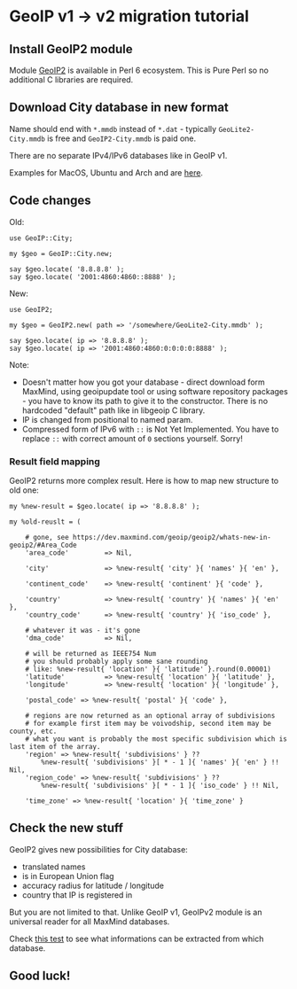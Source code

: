 # GeoIP v1 → v2 migration tutorial

## Install GeoIP2 module

Module [GeoIP2](https://github.com/bbkr/GeoIP2) is available in Perl 6 ecosystem.
This is Pure Perl so no additional C libraries are required.

## Download City database in new format

Name should end with `*.mmdb` instead of `*.dat` -
typically `GeoLite2-City.mmdb` is free and `GeoIP2-City.mmdb` is paid one.

There are no separate IPv4/IPv6 databases like in GeoIP v1.

Examples for MacOS, Ubuntu and Arch and are [here](https://github.com/bbkr/GeoIP2#requirements).

## Code changes

Old:
```
use GeoIP::City;

my $geo = GeoIP::City.new;

say $geo.locate( '8.8.8.8' );
say $geo.locate( '2001:4860:4860::8888' );
```

New:
```
use GeoIP2;

my $geo = GeoIP2.new( path => '/somewhere/GeoLite2-City.mmdb' );

say $geo.locate( ip => '8.8.8.8' );
say $geo.locate( ip => '2001:4860:4860:0:0:0:0:8888' );
```

Note:
* Doesn't matter how you got your database  - direct download form MaxMind, using geoipupdate tool or using software repository packages - you have to know its path to give it to the constructor. There is no hardcoded "default" path like in libgeoip C library.
* IP is changed from positional to named param.
* Compressed form of IPv6 with `::` is Not Yet Implemented. You have to replace `::` with correct amount of `0` sections yourself. Sorry!

### Result field mapping

GeoIP2 returns more complex result. Here is how to map new structure to old one:

```perl6
my %new-result = $geo.locate( ip => '8.8.8.8' );

my %old-reuslt = (
    
    # gone, see https://dev.maxmind.com/geoip/geoip2/whats-new-in-geoip2/#Area_Code
    'area_code'         => Nil,
    
    'city'              => %new-result{ 'city' }{ 'names' }{ 'en' },
    
    'continent_code'    => %new-result{ 'continent' }{ 'code' },
    
    'country'           => %new-result{ 'country' }{ 'names' }{ 'en' },
    'country_code'      => %new-result{ 'country' }{ 'iso_code' },

    # whatever it was - it's gone
    'dma_code'          => Nil,
    
    # will be returned as IEEE754 Num
    # you should probably apply some sane rounding
    # like: %new-result{ 'location' }{ 'latitude' }.round(0.00001)
    'latitude'          => %new-result{ 'location' }{ 'latitude' },
    'longitude'         => %new-result{ 'location' }{ 'longitude' },
    
    'postal_code' => %new-result{ 'postal' }{ 'code' },
    
    # regions are now returned as an optional array of subdivisions
    # for example first item may be voivodship, second item may be county, etc.
    # what you want is probably the most specific subdivision which is last item of the array.
    'region' => %new-result{ 'subdivisions' } ??
        %new-result{ 'subdivisions' }[ * - 1 ]{ 'names' }{ 'en' } !! Nil,
    'region_code' => %new-result{ 'subdivisions' } ??
        %new-result{ 'subdivisions' }[ * - 1 ]{ 'iso_code' } !! Nil,

    'time_zone' => %new-result{ 'location' }{ 'time_zone' }
```

## Check the new stuff

GeoIP2 gives new possibilities for City database:

* translated names
* is in European Union flag
* accuracy radius for latitude / longitude
* country that IP is registered in

But you are not limited to that. Unlike GeoIP v1, GeoIPv2 module is an universal reader for all MaxMind databases.

Check [this test](https://github.com/bbkr/GeoIP2/blob/master/t/01-products.t) to see what informations can be extracted from which database.

## Good luck!
